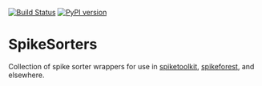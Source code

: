[![Build Status](https://travis-ci.org/SpikeInterface/spikesorters.svg?branch=master)](https://travis-ci.org/SpikeInterface/spikesorters) [![PyPI version](https://badge.fury.io/py/spikesorters.svg)](https://badge.fury.io/py/spikesorters)

# SpikeSorters
Collection of spike sorter wrappers for use in [spiketoolkit](https://github.com/SpikeInterface/spiketoolkit), [spikeforest](https://github.com/flatironinstitute/spikeforest), and elsewhere.
